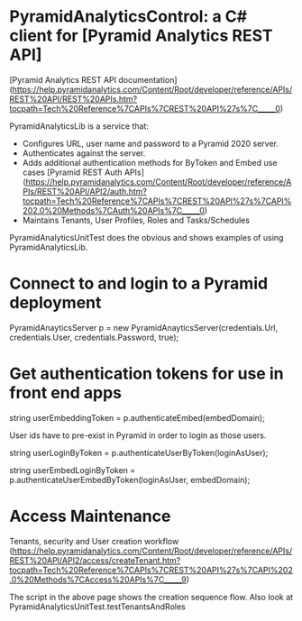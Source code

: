 # PyramidAnalyticsControl: a C# client for [Pyramid Analytics REST API]
 
[Pyramid Analytics REST API documentation] (https://help.pyramidanalytics.com/Content/Root/developer/reference/APIs/REST%20API/REST%20APIs.htm?tocpath=Tech%20Reference%7CAPIs%7CREST%20API%27s%7C_____0)


PyramidAnalyticsLib is a service that:
- Configures URL, user name and password to a Pyramid 2020 server.
- Authenticates against the server.
- Adds additional authentication methods for ByToken and Embed use cases [Pyramid REST Auth APIs] (https://help.pyramidanalytics.com/Content/Root/developer/reference/APIs/REST%20API/API2/auth.htm?tocpath=Tech%20Reference%7CAPIs%7CREST%20API%27s%7CAPI%202.0%20Methods%7CAuth%20APIs%7C_____0)
- Maintains Tenants, User Profiles, Roles and Tasks/Schedules




PyramidAnalyticsUnitTest does the obvious and shows examples of using PyramidAnalyticsLib.

# Connect to and login to a Pyramid deployment

PyramidAnayticsServer p = new PyramidAnayticsServer(credentials.Url, credentials.User, credentials.Password, true);

# Get authentication tokens for use in front end apps

string userEmbeddingToken = p.authenticateEmbed(embedDomain);

User ids have to pre-exist in Pyramid in order to login as those users.

string userLoginByToken = p.authenticateUserByToken(loginAsUser);

string userEmbedLoginByToken = p.authenticateUserEmbedByToken(loginAsUser, embedDomain);

# Access Maintenance

Tenants, security and User creation workflow (https://help.pyramidanalytics.com/Content/Root/developer/reference/APIs/REST%20API/API2/access/createTenant.htm?tocpath=Tech%20Reference%7CAPIs%7CREST%20API%27s%7CAPI%202.0%20Methods%7CAccess%20APIs%7C_____9)

The script in the above page shows the creation sequence flow. Also look at PyramidAnalyticsUnitTest.testTenantsAndRoles


